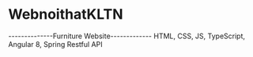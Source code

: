 # WebnoithatKLTN
--------------Furniture Website-------------
HTML, CSS, JS, TypeScript, Angular 8, Spring Restful API

